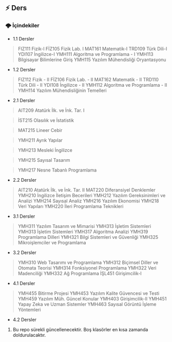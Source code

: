 ## :zap: Ders

###   🌩 İçindekiler

- 1.1 Dersler

> FIZ111 Fizik-I
> FİZ105 Fizik Lab. I
> MAT161 Matematik-I
> TRD109 Türk Dili-I
> YDI107 İngilizce-I
> YMH111 Algoritma ve Programlama - I
> YMH113 Bilgisayar Bilimlerine Giriş
> YMH115 Yazılım Mühendisliği Oryantasyonu

- 1.2 Dersler

> FIZ112 Fizik - II
> FİZ106 Fizik Lab. - II
> MAT162 Matematik - II
> TRD110 Türk Dili - II
> YDI108 İngilizce - II
> YMH112 Algoritma ve Programlama - II
> YMH114 Yazılım Mühendisliğinin Temelleri


- 2.1 Dersler

> AIT209 Atatürk İlk. ve İnk. Tar. I

> İST215 Olasılık ve İstatistik

> MAT215 Lineer Cebir

> YMH211 Ayrık Yapılar

> YMH213 Mesleki İngilizce

> YMH215 Sayısal Tasarım

> YMH217 Nesne Tabanlı Programlama

- 2.2 Dersler

> AIT210 Atatürk İlk. ve İnk. Tar. II
> MAT220 Diferansiyel Denklemler
> YMH210 İngilizce İletişim Becerileri
> YMH212 Yazılım Gereksinimleri ve Analizi
> YMH214 Sayısal Analiz
> YMH216 Yazılım Ekonomisi
> YMH218 Veri Yapıları
> YMH220 İleri Programlama Teknikleri

- 3.1 Dersler
 
> YMH311 Yazılım Tasarım ve Mimarisi
> YMH313 İşletim Sistemleri
> YMH313 İşletim Sistemleri
> YMH317 Algoritma Analizi
> YMH319 Programlama Dilleri
> YMH321 Bilgi Sistemleri ve Güvenliği
> YMH325 Mikroişlemciler ve Programlama


- 3.2 Dersler

> YMH310 Web Tasarımı ve Programlama
> YMH312 Biçimsel Diller ve Otomata Teorisi
> YMH314 Fonksiyonel Programlama
> YMH322 Veri Madenciliği
> YMH332 Ağ Programlama
> İŞL451 Girişimcilik-I

- 4.1 Dersler

> YMH455 Bitirme Projesi
> YMH453 Yazılım Kalite Güvencesi ve Testi
> YMH459 Yazılım Müh. Güncel Konular
> YMH403 Girişimcilik-II
> YMH451 Yapay Zeka ve Uzman Sistemler
> YMH463 Sayısal Görüntü İşleme Yöntemleri

- 4.2 Dersler


1. Bu repo sürekli güncellenecektir. Boş klasörler en kısa zamanda doldurulacaktır.
